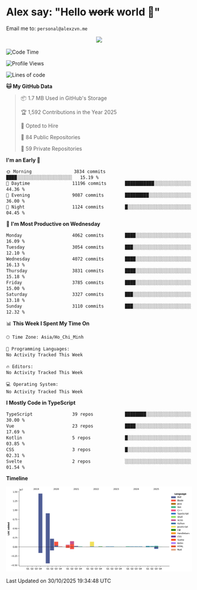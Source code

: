 # Alex say: "Hello ~~work~~ world 🐾"
Email me to: `personal@alexzvn.me`


<p align=center>
  <a href="https://skillicons.dev">
    <img src="https://skillicons.dev/icons?i=ts,js,php,nodejs,bun,vue,nuxt,react,svelte,tauri,laravel,rust,mongodb,docker,electron,redis,rabbitmq,tailwind,git,cloudflare,elysia,mysql,nginx,rollupjs,sentry,ubuntu,yarn,html,css,vite" />
  </a>
</p>

<!--START_SECTION:waka-->
![Code Time](http://img.shields.io/badge/Code%20Time-1%2C066%20hrs%2055%20mins-blue)

![Profile Views](http://img.shields.io/badge/Profile%20Views-6-blue)

![Lines of code](https://img.shields.io/badge/From%20Hello%20World%20I%27ve%20Written-32.0%20million%20lines%20of%20code-blue)

**🐱 My GitHub Data** 

> 📦 1.7 MB Used in GitHub's Storage 
 > 
> 🏆 1,592 Contributions in the Year 2025
 > 
> 💼 Opted to Hire
 > 
> 📜 84 Public Repositories 
 > 
> 🔑 59 Private Repositories 
 > 
**I'm an Early 🐤** 

```text
🌞 Morning                3834 commits        ████░░░░░░░░░░░░░░░░░░░░░   15.19 % 
🌆 Daytime                11196 commits       ███████████░░░░░░░░░░░░░░   44.36 % 
🌃 Evening                9087 commits        █████████░░░░░░░░░░░░░░░░   36.00 % 
🌙 Night                  1124 commits        █░░░░░░░░░░░░░░░░░░░░░░░░   04.45 % 
```
📅 **I'm Most Productive on Wednesday** 

```text
Monday                   4062 commits        ████░░░░░░░░░░░░░░░░░░░░░   16.09 % 
Tuesday                  3054 commits        ███░░░░░░░░░░░░░░░░░░░░░░   12.10 % 
Wednesday                4072 commits        ████░░░░░░░░░░░░░░░░░░░░░   16.13 % 
Thursday                 3831 commits        ████░░░░░░░░░░░░░░░░░░░░░   15.18 % 
Friday                   3785 commits        ████░░░░░░░░░░░░░░░░░░░░░   15.00 % 
Saturday                 3327 commits        ███░░░░░░░░░░░░░░░░░░░░░░   13.18 % 
Sunday                   3110 commits        ███░░░░░░░░░░░░░░░░░░░░░░   12.32 % 
```


📊 **This Week I Spent My Time On** 

```text
🕑︎ Time Zone: Asia/Ho_Chi_Minh

💬 Programming Languages: 
No Activity Tracked This Week

🔥 Editors: 
No Activity Tracked This Week

💻 Operating System: 
No Activity Tracked This Week
```

**I Mostly Code in TypeScript** 

```text
TypeScript               39 repos            ████████░░░░░░░░░░░░░░░░░   30.00 % 
Vue                      23 repos            ████░░░░░░░░░░░░░░░░░░░░░   17.69 % 
Kotlin                   5 repos             █░░░░░░░░░░░░░░░░░░░░░░░░   03.85 % 
CSS                      3 repos             █░░░░░░░░░░░░░░░░░░░░░░░░   02.31 % 
Svelte                   2 repos             ░░░░░░░░░░░░░░░░░░░░░░░░░   01.54 % 
```



**Timeline**

![Lines of Code chart](https://raw.githubusercontent.com/alexzvn/alexzvn/main/assets/bar_graph.png)


 Last Updated on 30/10/2025 19:34:48 UTC
<!--END_SECTION:waka-->
